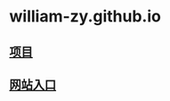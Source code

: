 # william-zy.github.io
## [项目](https://github.com/william-zy/william-zy.github.io/)
## [网站入口](https://william-zy.github.io/index.html)
